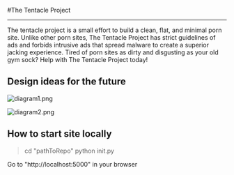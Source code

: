 #The Tentacle Project

---------------------

The tentacle project is a small effort to build a clean, flat, and minimal porn site. Unlike other porn sites, The Tentacle Project has strict guidelines of ads
and forbids intrusive ads that spread malware to create a superior jacking experience. Tired of porn sites as dirty and disgusting as your old gym sock? Help with The Tentacle Project today!  

## Design ideas for the future

![diagram1.png](https://raw.githubusercontent.com/mypetbirdrules/tentacles/master/diagram.png)

![diagram2.png](https://raw.githubusercontent.com/mypetbirdrules/tentacles/master/diagram2.png)

## How to start site locally

>cd "pathToRepo"
>python init.py

Go to "http://localhost:5000" in your browser
